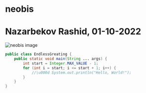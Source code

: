 # neobis
# Nazarbekov Rashid, 01-10-2022
![neobis image](https://i.ytimg.com/vi/7Yy1yK9cB9E/maxresdefault.jpg)
```java
public class EndlessGreating {
    public static void main(String ... args) {
        int start = Integer.MAX_VALUE - 1;
        for (int i = start; i <= start + 1; i++) {
            //\u000d System.out.println("Hello, World!");
        }  
    }
}
```